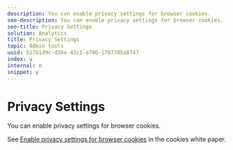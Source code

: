 ```yaml
---
description: You can enable privacy settings for browser cookies.
seo-description: You can enable privacy settings for browser cookies.
seo-title: Privacy Settings
solution: Analytics
title: Privacy Settings
topic: Admin tools
uuid: 517b1d9c-d36e-43c1-a796-1787785a8747
index: y
internal: n
snippet: y
---
```


# Privacy Settings

You can enable privacy settings for browser cookies.

See [Enable privacy settings for browser cookies](https://marketing.adobe.com/resources/help/en_US/whitepapers/cookies/?f=browser_cookie_settings) in the cookies white paper.

<!-- 

<p>For July 2015 </p>

 -->

